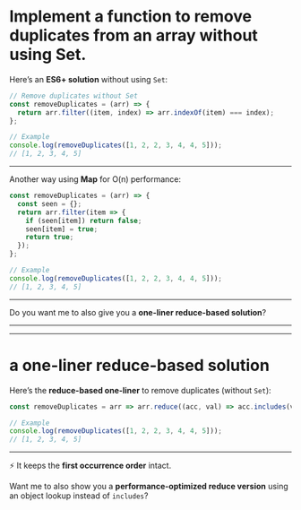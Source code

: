 # Implement a function to remove duplicates from an array without using Set.

Here’s an **ES6+ solution** without using `Set`:

```javascript
// Remove duplicates without Set
const removeDuplicates = (arr) => {
  return arr.filter((item, index) => arr.indexOf(item) === index);
};

// Example
console.log(removeDuplicates([1, 2, 2, 3, 4, 4, 5]));
// [1, 2, 3, 4, 5]
```

---

Another way using **Map** for O(n) performance:

```javascript
const removeDuplicates = (arr) => {
  const seen = {};
  return arr.filter(item => {
    if (seen[item]) return false;
    seen[item] = true;
    return true;
  });
};

// Example
console.log(removeDuplicates([1, 2, 2, 3, 4, 4, 5]));
// [1, 2, 3, 4, 5]
```

---

Do you want me to also give you a **one-liner reduce-based solution**?

---
---

# a **one-liner reduce-based solution**

Here’s the **reduce-based one-liner** to remove duplicates (without `Set`):

```javascript
const removeDuplicates = arr => arr.reduce((acc, val) => acc.includes(val) ? acc : [...acc, val], []);

// Example
console.log(removeDuplicates([1, 2, 2, 3, 4, 4, 5]));
// [1, 2, 3, 4, 5]
```

---

⚡ It keeps the **first occurrence order** intact.

Want me to also show you a **performance-optimized reduce version** using an object lookup instead of `includes`?

